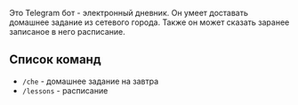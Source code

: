 Это Telegram бот - электронный дневник.
Он умеет доставать домашнее задание из сетевого города.
Также он может сказать заранее записаное в него расписание.

## Список команд
- `/che` - домашнее задание на завтра
- `/lessons` - расписание
